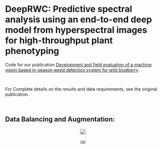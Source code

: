 # DeepRWC: Predictive spectral analysis using an end-to-end deep model from hyperspectral images for high-throughput plant phenotyping
Code for our publication [Development and field evaluation of a machine vision based in-season weed detection system for wild blueberry](https://www.sciencedirect.com/science/article/abs/pii/S0168169918310500)

<p>&nbsp;</p>

For Complete details on the results and data requirements, see the
original publication.
<p>&nbsp;</p>  

## **Data Balancing and Augmentation:**

<p align="center">
  <img src="media\image1.png" style="width:0.20912in;height:0.20912in" alt="Chart, histogram Description automatically generated" />
</p>

<p align="center">
  (a)
</p>

